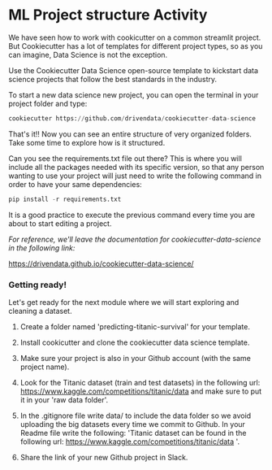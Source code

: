 # ML Project structure Activity

We have seen how to work with cookicutter on a common streamlit project. But Cookiecutter has a lot of templates for different project types, so as you can imagine, Data Science is not the exception.

Use the Cookiecutter Data Science open-source template to kickstart data science projects that follow the best standards in the industry.

To start a new data science new project, you can open the terminal in your project folder and type:

```py
cookiecutter https://github.com/drivendata/cookiecutter-data-science
```

That's it!! Now you can see an entire structure of very organized folders. Take some time to explore how is it structured.

Can you see the requirements.txt file out there? This is where you will include all the packages needed with its specific version, so that any person wanting to use your project will just need to write the following command in order to have your same dependencies:

```py
pip install -r requirements.txt
```
It is a good practice to execute the previous command every time you are about to start editing a project.

*For reference, we'll leave the documentation for cookiecutter-data-science in the following link:*

https://drivendata.github.io/cookiecutter-data-science/

### Getting ready!


Let's get ready for the next module where we will start exploring and cleaning a dataset. 

1. Create a folder named 'predicting-titanic-survival' for your template.

2. Install cookicutter and clone the cookiecutter data science template.

3. Make sure your project is also in your Github account (with the same project name).

4. Look for the Titanic dataset (train and test datasets) in the following url: https://www.kaggle.com/competitions/titanic/data and make sure to put it in your 'raw data folder'.

5. In the .gitignore file write data/ to include the data folder so we avoid uploading the big datasets every time we commit to Github.
In your Readme file write the following: 'Titanic dataset can be found in the following url: https://www.kaggle.com/competitions/titanic/data '.

6. Share the link of your new Github project in Slack.
